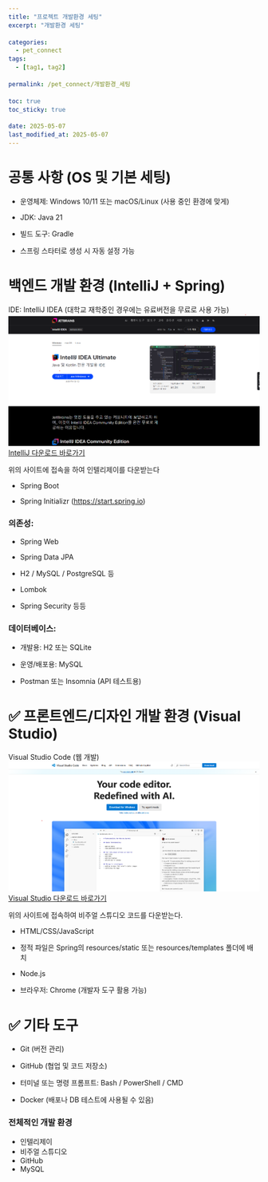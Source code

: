 ```yaml
---
title: "프로젝트 개발환경 세팅"
excerpt: "개발환경 세팅"

categories:
  - pet_connect
tags:
  - [tag1, tag2]

permalink: /pet_connect/개발환경_세팅

toc: true
toc_sticky: true

date: 2025-05-07
last_modified_at: 2025-05-07
---
```


# 공통 사항 (OS 및 기본 세팅)

- 운영체제: Windows 10/11 또는 macOS/Linux (사용 중인 환경에 맞게)

- JDK: Java 21

- 빌드 도구: Gradle 

- 스프링 스타터로 생성 시 자동 설정 가능

# 백엔드 개발 환경 (IntelliJ + Spring)
IDE: IntelliJ IDEA (대학교 재학중인 경우에는 유료버전을 무료로 사용 가능)
![Jekyll 이미지 예시](/assets/images/posts_img/fireballs/intelij1.png)
[IntelliJ 다운로드 바로가기](https://www.jetbrains.com/ko-kr/idea/download/?section=windows)

위의 사이트에 접속을 하여 인텔리제이를 다운받는다

- Spring Boot

- Spring Initializr (https://start.spring.io)

### 의존성:

- Spring Web

- Spring Data JPA

- H2 / MySQL / PostgreSQL 등 

- Lombok

- Spring Security 등등

### 데이터베이스:

- 개발용: H2 또는 SQLite

- 운영/배포용: MySQL

- Postman 또는 Insomnia (API 테스트용)

# ✅ 프론트엔드/디자인 개발 환경 (Visual Studio)
Visual Studio Code (웹 개발)
![Jekyll 이미지 예시](/assets/images/posts_img/fireballs/visualstudiocode1.png)
[Visual Studio 다운로드 바로가기](https://code.visualstudio.com/) 

위의 사이트에 접속하여 비주얼 스튜디오 코드를 다운받는다.

- HTML/CSS/JavaScript

- 정적 파일은 Spring의 resources/static 또는 resources/templates 폴더에 배치

- Node.js

- 브라우저: Chrome (개발자 도구 활용 가능)

# ✅ 기타 도구
- Git (버전 관리)

- GitHub (협업 및 코드 저장소)

- 터미널 또는 명령 프롬프트: Bash / PowerShell / CMD

- Docker (배포나 DB 테스트에 사용될 수 있음)

### 전체적인 개발 환경

- 인텔리제이
- 비주얼 스튜디오
- GitHub
- MySQL
